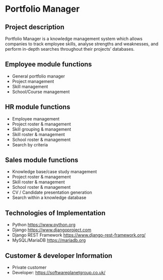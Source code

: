 # Portfolio Manager

## Project description

Portfolio Manager is a knowledge management system which allows companies to track employee skills, analyse strengths and weaknesses, and perform in-depth searches throughout their projects’ databases.

## Employee module functions

* General portfolio manager
* Project management
* Skill management
* School/Course management

## HR module functions

* Employee management
* Project roster & management
* Skill grouping & management
* Skill roster & management
* School roster & management
* Search by criteria

## Sales module functions

* Knowledge base/case study management
* Project roster & management
* Skill roster & management
* School roster & management
* CV / Candidate presentation generation
* Search within a knowledge database

## Technologies of Implementation

* Python https://www.python.org
* Django https://www.djangoproject.com
* Django REST Framework https://www.django-rest-framework.org/
* MySQL/MariaDB https://mariadb.org

## Customer & developer Information
* Private customer
* Developer: https://softwareplanetgroup.co.uk/
